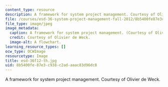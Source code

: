 ```yaml
---
content_type: resource
description: A framework for system project management. Courtesy of Olivier de Weck.
file: /courses/esd-36-system-project-management-fall-2012/8b5400fe87e3c938c2adaaac83d96dc8_esd-36f12-th.jpg
file_type: image/jpeg
image_metadata:
  caption: A framework for system project management. (Courtesy of Olivier de Weck.)
  credit: Courtesy of Olivier de Weck.
  image-alt: A flowchart.
learning_resource_types: []
ocw_type: OCWImage
resourcetype: Image
title: esd-36f12-th.jpg
uid: 8b5400fe-87e3-c938-c2ad-aaac83d96dc8
---
```

A framework for system project management. Courtesy of Olivier de Weck.

